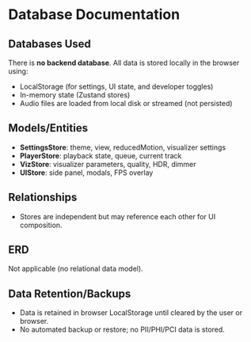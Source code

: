 # Database Documentation

## Databases Used

There is **no backend database**. All data is stored locally in the browser using:

- LocalStorage (for settings, UI state, and developer toggles)
- In-memory state (Zustand stores)
- Audio files are loaded from local disk or streamed (not persisted)

## Models/Entities

- **SettingsStore**: theme, view, reducedMotion, visualizer settings
- **PlayerStore**: playback state, queue, current track
- **VizStore**: visualizer parameters, quality, HDR, dimmer
- **UIStore**: side panel, modals, FPS overlay

## Relationships

- Stores are independent but may reference each other for UI composition.

## ERD

Not applicable (no relational data model).

## Data Retention/Backups

- Data is retained in browser LocalStorage until cleared by the user or browser.
- No automated backup or restore; no PII/PHI/PCI data is stored.

